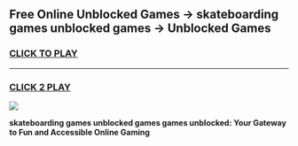 
## Free Online Unblocked Games → skateboarding games unblocked games → Unblocked Games
<h3>
<a href="https://premium.freeplayer.one?title=skateboarding_games_unblocked_games&ref=21F">CLICK TO PLAY</a></h3>
<hr>

<h3>
<a href="https://premium.freeplayer.one?title=skateboarding_games_unblocked_games&ref=21F">CLICK 2 PLAY</a>
  
</h3>

<a href="https://premium.freeplayer.one?title=skateboarding_games_unblocked_games&ref=21F/"><img src="https://clearcache.store/games.png"></a>


**skateboarding games unblocked games games unblocked: Your Gateway to Fun and Accessible Online Gaming**
